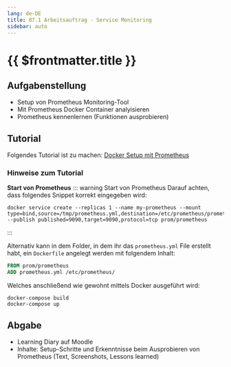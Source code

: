 ```yaml
---
lang: de-DE
title: 07.1 Arbeitsauftrag - Service Monitoring
sidebar: auto
---
```


# {{ $frontmatter.title }}

## Aufgabenstellung
* Setup von Prometheus Monitoring-Tool
* Mit Prometheus Docker Container analyisieren
* Prometheus kennenlernen (Funktionen ausprobieren)

## Tutorial
Folgendes Tutorial ist zu machen: [Docker Setup mit Prometheus](https://docs.docker.com/config/daemon/prometheus/)

### Hinweise zum Tutorial
**Start von Prometheus**
::: warning Start von Prometheus
Darauf achten, dass folgendes Snippet korrekt eingegeben wird:
``` shell
docker service create --replicas 1 --name my-prometheus --mount type=bind,source=/tmp/prometheus.yml,destination=/etc/prometheus/prometheus.yml --publish published=9090,target=9090,protocol=tcp prom/prometheus
```
:::

Alternativ kann in dem Folder, in dem ihr das `prometheus.yml` File erstellt habt, ein `Dockerfile` angelegt werden mit folgendem Inhalt:
``` dockerfile
FROM prom/prometheus
ADD prometheus.yml /etc/prometheus/
```
Welches anschließend wie gewohnt mittels Docker ausgeführt wird:

``` shell
docker-compose build
docker-compose up
```

## Abgabe
* Learning Diary auf Moodle
* Inhalte: Setup-Schritte und Erkenntnisse beim Ausprobieren von Prometheus (Text, Screenshots, Lessons learned) 